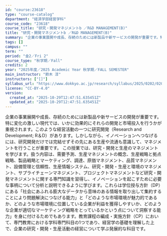 ```yaml
---
id: "course:23618"
type: "course-catalog"
department: "経済学部経営学科"
course_code: "23618"
course_title: "研究・開発マネジメントb ／R&D MANAGEMENT(B)"
title: "研究・開発マネジメントb ／R&D MANAGEMENT(B)"
summary: "企業の事業展開や成長、存続のためには新製品や新サービスの開発が重要です。特に変化の激しい現代では、いかに効果的にそれらの開発と市場投入を行うかが重視されます。このような経営活動の一つに研究開発（Research and Developmen…"
tags: []
campus: ""
term: ""
period: "金2／Fri 2"
course_type: "秋学期／Fall"
credits: 2
year: "2025年度／2025 Academic Year 秋学期／FALL SEMESTER"
main_instructor: "鈴木 淳"
instructors: ["[]"]
syllabus_url: "https://www.dokkyo.ac.jp/research/syllabus/2025/0202/0202_23618_ja_JP.html"
license: "CC-BY-4.0"
version:
  created_at: "2025-10-29T12:47:51.635451Z"
  updated_at: "2025-10-29T12:47:51.635451Z"
---
```

企業の事業展開や成長、存続のためには新製品や新サービスの開発が重要です。特に変化の激しい現代では、いかに効果的にそれらの開発と市場投入を行うかが重視されます。このような経営活動の一つに研究開発（Research and Development; R＆D）があります。しかしながら、イノベーションへつなげるには、研究開発だけでは完結せずその先にある生産や流通も意識して、マネジメントを行うことが重要です。 この授業では、研究・開発と生産のマネジメントを学びます。扱う内容は、需要予測、生産マネジメントの概念、生産戦略と拠点戦略、製品戦略とマーケティング、調達、原価マネジメント、品質マネジメント、設備管理と信頼性、生産情報システム、研究・開発・生産と環境のマネジメント、サプライチェーンマネジメント、プロジェクトマネジメントなど研究・開発マネジメントに関する専門知識を習得し、イノベーションを起こすために必要な事柄について分析と説明できるように学びます。これらは学位授与方針（DP）にある「社会にあふれる膨大なデータから意味のある情報を取り出して集約することにより問題解決につなげる能力」と「どのような市場環境が魅力的であるか、どのような市場環境に位置している企業が利益を獲得しやすいか、どのような企業が適切なマーケティング戦略をとっているかという点について洞察する能力」を身に付けるためでもあります。教育課程の編成・実施方針（CP）において、専門教育における学科専門科目の1つであり、経営学の基礎を理解した上で、企業の研究・開発・生産活動の経営について学ぶ発展的な科目です。
